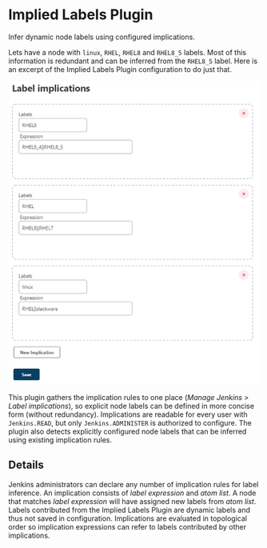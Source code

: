 # Implied Labels Plugin

Infer dynamic node labels using configured implications.

Lets have a node with `linux`, `RHEL`, `RHEL8` and `RHEL8_5` labels.
Most of this information is redundant and can be inferred from the `RHEL8_5`
label. Here is an excerpt of the Implied Labels Plugin configuration to do
just that.

![](docs/images/implied-labels.png)

This plugin gathers the implication rules to one place (*Manage Jenkins
\> Label implications*), so explicit node labels can be defined in more
concise form (without redundancy). Implications are readable for every
user with `Jenkins.READ`, but only `Jenkins.ADMINISTER` is authorized to
configure. The plugin also detects explicitly configured node labels that
can be inferred using existing implication rules.

## Details

Jenkins administrators can declare any number of implication rules for
label inference. An implication consists of *label expression* and *atom
list*. A node that matches *label expression* will have assigned new
labels from *atom list*. Labels contributed from the Implied Labels Plugin
are dynamic labels and thus not saved in configuration. Implications are
evaluated in topological order so implication expressions can refer to
labels contributed by other implications.
